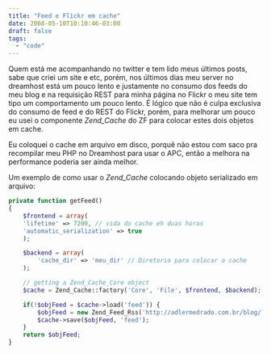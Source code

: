 ```yaml
---
title: "Feed e Flickr em cache"
date: 2008-05-10T10:10:46-03:00
draft: false
tags:
  - "code"
---
```


Quem está me acompanhando no twitter e tem lido meus últimos posts, sabe que criei um site e etc, porém, nos últimos
dias meu server no dreamhost está um pouco lento e justamente no consumo dos feeds do meu blog e na requisição REST para
minha página no Flickr o meu site tem tipo um comportamento um pouco lento. É lógico que não é culpa exclusiva do
consumo de feed e do REST do Flickr, porém, para melhorar um pouco eu usei o componente _Zend_Cache_ do ZF para colocar
estes dois objetos em cache.

Eu coloquei o cache em arquivo em disco, porquê não estou com saco pra recompilar meu PHP no Dreamhost para usar o APC,
então a melhora na performance poderia ser ainda melhor.

Um exemplo de como usar o _Zend_Cache_ colocando objeto serializado em arquivo:

```php
private function getFeed()
{
    $frontend = array(
    'lifetime' => 7200, // vida do cache eh duas horas
    'automatic_serialization' => true
    );

    $backend = array(
        'cache_dir' => 'meu_dir' // Diretorio para colocar o cache
    );

    // getting a Zend_Cache_Core object
    $cache = Zend_Cache::factory('Core', 'File', $frontend, $backend);

    if(!$objFeed = $cache->load('feed')) {
        $objFeed = new Zend_Feed_Rss('http://adlermedrado.com.br/blog/?feed=rss2');
        $cache->save($objFeed, 'feed');
    }
    return $objFeed;
}
```